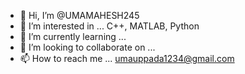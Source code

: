 - 👋 Hi, I’m @UMAMAHESH245
- 👀 I’m interested in ... C++, MATLAB, Python
- 🌱 I’m currently learning ... 
- 💞️ I’m looking to collaborate on ...
- 📫 How to reach me ... umauppada1234@gmail.com

<!---
UMAMAHESH245/UMAMAHESH245 is a ✨ special ✨ repository because its `README.md` (this file) appears on your GitHub profile.
You can click the Preview link to take a look at your changes.
--->
